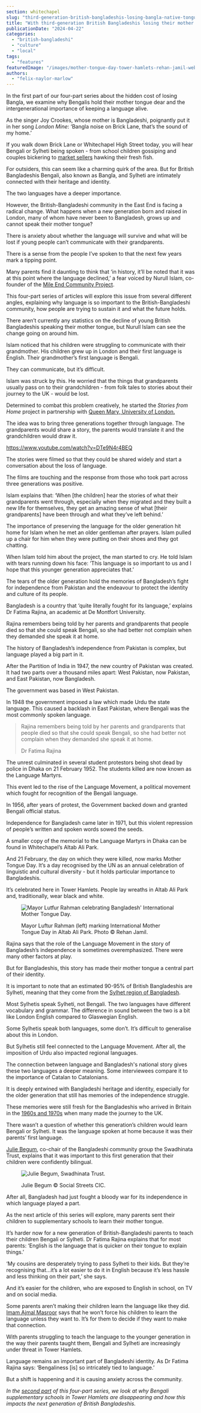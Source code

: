 ```yaml
---
section: whitechapel
slug: "third-generation-british-bangladeshis-losing-bangla-native-tongue-tipping-point"
title: "With third-generation British Bangladeshis losing their mother tongue, the community faces a tipping point"
publicationDate: "2024-04-22"
categories: 
  - "british-bangladeshi"
  - "culture"
  - "local"
tags: 
  - "features"
featuredImage: "/images/mother-tongue-day-tower-hamlets-rehan-jamil-web.jpg"
authors: 
  - "felix-naylor-marlow"
---
```


In the first part of our four-part series about the hidden cost of losing Bangla, we examine why Bengalis hold their mother tongue dear and the intergenerational importance of keeping a language alive.

As the singer Joy Crookes, whose mother is Bangladeshi, poignantly put it in her song _London Mine_: ‘Bangla noise on Brick Lane, that’s the sound of my home.’

If you walk down Brick Lane or Whitechapel High Street today, you will hear Bengali or Sylheti being spoken - from school children gossiping and couples bickering to [market sellers](https://whitechapellondon.co.uk/unexpected-beauty-street-market-photoessay/) hawking their fresh fish. 

For outsiders, this can seem like a charming quirk of the area. But for British Bangladeshis Bengali, also known as Bangla, and Sylheti are intimately connected with their heritage and identity. 

The two languages have a deeper importance.

However, the British-Bangladeshi community in the East End is facing a radical change. What happens when a new generation born and raised in London, many of whom have never been to Bangladesh, grows up and cannot speak their mother tongue?

There is anxiety about whether the language will survive and what will be lost if young people can’t communicate with their grandparents. 

There is a sense from the people I’ve spoken to that the next few years mark a tipping point.

Many parents find it daunting to think that ‘in history, it’ll be noted that it was at this point where the language declined,’ a fear voiced by Nurull Islam, co-founder of the [Mile End Community Project](https://romanroadlondon.com/mile-end-community-project-wins-community-fibre-local-hero-award/).

This four-part series of articles will explore this issue from several different angles, explaining why language is so important to the British-Bangladeshi community, how people are trying to sustain it and what the future holds.

There aren’t currently any statistics on the decline of young British Bangladeshis speaking their mother tongue, but Nurull Islam can see the change going on around him. 

Islam noticed that his children were struggling to communicate with their grandmother. His children grew up in London and their first language is English. Their grandmother’s first language is Bengali. 

They can communicate, but it’s difficult. 

Islam was struck by this. He worried that the things that grandparents usually pass on to their grandchildren - from folk tales to stories about their journey to the UK - would be lost.

Determined to combat this problem creatively, he started the _Stories from Home_ project in partnership with [Queen Mary, University of London.](https://whitechapellondon.co.uk/queen-mary-university-access-social-mobility-grade-requirements/) 

The idea was to bring three generations together through language. The grandparents would share a story, the parents would translate it and the grandchildren would draw it. 

https://www.youtube.com/watch?v=DTe9N4r4BEQ

The stories were filmed so that they could be shared widely and start a conversation about the loss of language. 

The films are touching and the response from those who took part across three generations was positive. 

Islam explains that: ‘When \[the children\] hear the stories of what their grandparents went through, especially when they migrated and they built a new life for themselves, they get an amazing sense of what \[their grandparents\] have been through and what they’ve left behind.’

The importance of preserving the language for the older generation hit home for Islam when he met an older gentleman after prayers. Islam pulled up a chair for him when they were putting on their shoes and they got chatting. 

When Islam told him about the project, the man started to cry. He told Islam with tears running down his face: ‘This language is so important to us and I hope that this younger generation appreciates that.’ 

The tears of the older generation hold the memories of Bangladesh’s fight for independence from Pakistan and the endeavour to protect the identity and culture of its people. 

Bangladesh is a country that ‘quite literally fought for its language,’ explains Dr Fatima Rajina, an academic at De Montfort University. 

Rajina remembers being told by her parents and grandparents that people died so that she could speak Bengali, so she had better not complain when they demanded she speak it at home.

The history of Bangladesh’s independence from Pakistan is complex, but language played a big part in it. 

After the Partition of India in 1947, the new country of Pakistan was created. It had two parts over a thousand miles apart: West Pakistan, now Pakistan, and East Pakistan, now Bangladesh.

The government was based in West Pakistan.

In 1948 the government imposed a law which made Urdu the state language. This caused a backlash in East Pakistan, where Bengali was the most commonly spoken language.

> Rajina remembers being told by her parents and grandparents that people died so that she could speak Bengali, so she had better not complain when they demanded she speak it at home.
> 
> Dr Fatima Rajina

The unrest culminated in several student protestors being shot dead by police in Dhaka on 21 February 1952. The students killed are now known as the Language Martyrs.

This event led to the rise of the Language Movement, a political movement which fought for recognition of the Bengali language. 

In 1956, after years of protest, the Government backed down and granted Bengali official status. 

Independence for Bangladesh came later in 1971, but this violent repression of people’s written and spoken words sowed the seeds. 

A smaller copy of the memorial to the Language Martyrs in Dhaka can be found in Whitechapel’s Altab Ali Park.

And 21 February, the day on which they were killed, now marks Mother Tongue Day. It’s a day recognised by the UN as an annual celebration of linguistic and cultural diversity - but it holds particular importance to Bangladeshis.

It’s celebrated here in Tower Hamlets. People lay wreaths in Altab Ali Park and, traditionally, wear black and white. 

<figure>

![Mayor Lutfur Rahman celebrating Bangladesh' International Mother Tongue Day.](/images/mother-tongue-day-lutfur-rahman-tower-hamlets-rehan-jamil-web-1024x683.jpg)

<figcaption>

Mayor Luftur Rahman (left) marking International Mother Tongue Day in Altab Ali Park. Photo © Rehan Jamil.

</figcaption>

</figure>

Rajina says that the role of the Language Movement in the story of Bangladesh’s independence is sometimes overemphasized. There were many other factors at play.

But for Bangladeshis, this story has made their mother tongue a central part of their identity. 

It is important to note that an estimated 90-95% of British Bangladeshis are Sylheti, meaning that they come from the [Sylhet region of Bangladesh](https://whitechapellondon.co.uk/ayub-ali-master-shamsul-haque-british-bangladeshi-east-end-history/). 

Most Sylhetis speak Sylheti, not Bengali. The two languages have different vocabulary and grammar. The difference in sound between the two is a bit like London English compared to Glaswegian English. 

Some Sylhetis speak both languages, some don’t. It’s difficult to generalise about this in London. 

But Sylhetis still feel connected to the Language Movement. After all, the imposition of Urdu also impacted regional languages.

The connection between language and Bangladesh's national story gives these two languages a deeper meaning. Some interviewees compare it to the importance of Catalan to Catalonians. 

It is deeply entwined with Bangladeshi heritage and identity, especially for the older generation that still has memories of the independence struggle.

These memories were still fresh for the Bangladeshis who arrived in Britain in the [1960s and 1970s](https://whitechapellondon.co.uk/bangladeshi-independence-migration-east-london/) when many made the journey to the UK.

There wasn’t a question of whether this generation’s children would learn Bengali or Sylheti. It was the language spoken at home because it was their parents’ first language. 

[Julie Begum](https://romanroadlondon.com/julie-begum-swadhinata-trust-interview/), co-chair of the Bangladeshi community group the Swadhinata Trust, explains that it was important to this first generation that their children were confidently bilingual. 

<figure>

![Julie Begum, Swadhinata Trust.](/images/Julie-Begum-Globe-Town-Market-Square-1024x683.jpeg)

<figcaption>

Julie Begum © Social Streets CIC.

</figcaption>

</figure>

After all, Bangladesh had just fought a bloody war for its independence in which language played a part. 

As the next article of this series will explore, many parents sent their children to supplementary schools to learn their mother tongue. 

It’s harder now for a new generation of British-Bangladeshi parents to teach their children Bengali or Sylheti. Dr Fatima Rajina explains that for most parents: ‘English is the language that is quicker on their tongue to explain things.’ 

‘My cousins are desperately trying to pass Sylheti to their kids. But they’re recognising that…it’s a lot easier to do it in English because it’s less hassle and less thinking on their part,’ she says.

And it’s easier for the children, who are exposed to English in school, on TV and on social media. 

Some parents aren’t making their children learn the language like they did. [Imam Ajmal Masroor](https://whitechapellondon.co.uk/imam-ajmal-masroor-british-bangladeshi-muslim-community-identity-israel-gaza/) says that he won’t force his children to learn the language unless they want to. It’s for them to decide if they want to make that connection. 

With parents struggling to teach the language to the younger generation in the way their parents taught them, Bengali and Sylheti are increasingly under threat in Tower Hamlets. 

Language remains an important part of Bangladeshi identity. As Dr Fatima Rajina says: ‘Bengaliness \[is\] so intricately tied to language.’ 

But a shift is happening and it is causing anxiety across the community. 

_In the [second part](https://whitechapellondon.co.uk/fora-supplementary-schools-tower-hamlets-closing-putting-bengali-at-risk/) of this four-part series, we look at why Bengali supplementary schools in Tower Hamlets are disappearing and how this impacts the next generation of British Bangladeshis._
